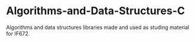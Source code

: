 # Algorithms-and-Data-Structures-C

Algorithms and data structures libraries made and used as studing material for IF672.
